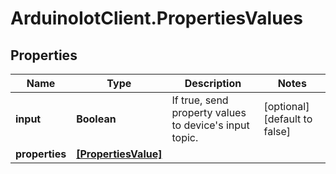 # ArduinoIotClient.PropertiesValues

## Properties

Name | Type | Description | Notes
------------ | ------------- | ------------- | -------------
**input** | **Boolean** | If true, send property values to device&#39;s input topic. | [optional] [default to false]
**properties** | [**[PropertiesValue]**](PropertiesValue.md) |  | 


